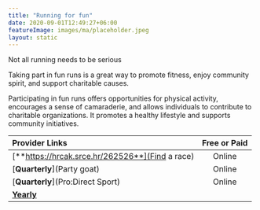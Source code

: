 ```yaml
---
title: "Running for fun"
date: 2020-09-01T12:49:27+06:00
featureImage: images/ma/placeholder.jpeg
layout: static
---
```


Not all running needs to be serious

Taking part in fun runs is a great way to promote fitness, enjoy community spirit, and support charitable causes.

Participating in fun runs offers opportunities for physical activity, encourages a sense of camaraderie, and allows individuals to contribute to charitable organizations. It promotes a healthy lifestyle and supports community initiatives.

| Provider Links      | Free or Paid  |  
| :-----------          | :--------------:      |  
| [**https://hrcak.srce.hr/262526**](Find a race) | Online | 
| [**Quarterly**](Party goat) | Online | 
| [**Quarterly**](Pro:Direct Sport) | Online | 
| [**Yearly**]() |  | 
  

<br/><br/>






